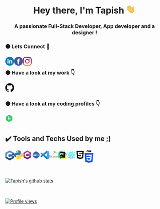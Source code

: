 <!-- ### Hi there 👋 -->
<h1 align="center">Hey there, I'm Tapish <img src="./gif/Hi.gif" width="30px"></h1>
<h3 align="center">A passionate Full-Stack Developer, App developer and a designer !</h3>
<h3>⚫ Lets Connect 🤝</h3>
<a href="https://www.linkedin.com/in/tapish-gupta-5b4822194/">
  <img align="left" alt="Tapish's Linkdein" width="28px" src="linkedin.svg" />
</a>
<a href="https://www.facebook.com/tapish.gupta.1238">
  <img align="left" alt="Tapish's Facebook" width="28px" src="facebook.svg" />
</a>
<a href="https://www.instagram.com/tapixhx/">
  <img align="left" alt="Tapish's Instagram" width="28px" src="instagram.svg" />
</a>
<br/>
<h3>⚫ Have a look at my work 👇</h3><a href="https://github.com/tapixhx">
  <img alt="Tapish's Github" width="28px" src="github.png" />
</a>
<br/>
<h3>⚫ Have a look at my coding profiles 👇</h3>
<a href="https://www.hackerrank.com/tapixhx">
  <img align="left" alt="Tapish's Hackerrank" width="28px" src="hackerrank.svg" />
</a>
<br/>
<br/>

<h2> ✔️ Tools and Techs Used by me ;)</h2>
<img align="left" alt="Tapish's C++" width="28px" src="c.svg" />
<img align="left" alt="Tapish's Python" height = "28px" width="28px" src="Python-logo.svg" />
<img align="left" alt="Tapish's C#" width="28px" src="c--4.svg" />
<img align="left" alt="Tapish's asp.net" width="28px" src="asp.svg" />
<img align="left" alt="Tapish's vs" width="28px" src="vs.svg" />
<img align="left" alt="Tapish's MSSSMS" width="28px" src="microsoft-sql-server.svg" />
<img align="left" alt="Tapish's Pycharm" width="28px" src="PyCharm_Logo.svg" />
<img align="left" alt="Tapish's data science" width="28px" src="data-science.svg" />
<img align="left" alt="Tapish's HTML" width="28px" src="html5.svg" />
<img align="left" alt="Tapish's CSS" width="28px" src="CSS.svg" />

<br/>
<br/>
<br/>
<br/>
<br/>

<a href="https://github.com/tapixhx">
 <img align="center" src="https://github-readme-stats.vercel.app/api?username=tapixhx&show_icons=true&theme=gotham&line_height=27" alt="Tapish's github stats"/>
<br/>
<br/>
<br/>

  ![Profile views](https://gpvc.arturio.dev/tapixhx)

<!--
**tapixhx/tapixhx** is a ✨ _special_ ✨ repository because its `README.md` (this file) appears on your GitHub profile.

Here are some ideas to get you started:

- 🔭 I’m currently working on ...
- 🌱 I’m currently learning ...
- 👯 I’m looking to collaborate on ...
- 🤔 I’m looking for help with ...
- 💬 Ask me about ...
- 📫 How to reach me: ...
- 😄 Pronouns: ...
- ⚡ Fun fact: ...
-->

